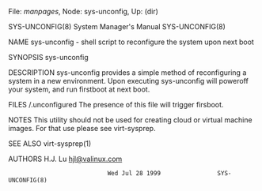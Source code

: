 File: *manpages*,  Node: sys-unconfig,  Up: (dir)

SYS-UNCONFIG(8)             System Manager's Manual            SYS-UNCONFIG(8)



NAME
       sys-unconfig - shell script to reconfigure the system upon next boot

SYNOPSIS
       sys-unconfig

DESCRIPTION
       sys-unconfig  provides  a  simple method of reconfiguring a system in a
       new environment. Upon executing sys-unconfig will poweroff your system,
       and run firstboot at next boot.


FILES
       /.unconfigured      The presence of this file will trigger firsboot.

NOTES
       This  utility  should not be used for creating cloud or virtual machine
       images.  For that use please see virt-sysprep.


SEE ALSO
       virt-sysprep(1)


AUTHORS
       H.J. Lu <hjl@valinux.com>



                                Wed Jul 28 1999                SYS-UNCONFIG(8)

